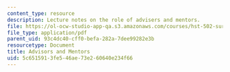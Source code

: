 ```yaml
---
content_type: resource
description: Lecture notes on the role of advisers and mentors.
file: https://ol-ocw-studio-app-qa.s3.amazonaws.com/courses/hst-502-survival-skills-for-researchers-the-responsible-conduct-of-research-spring-2003/5c6515913fe546ae73e260640e234f66_9mentorsadvisorsha.pdf
file_type: application/pdf
parent_uid: 93c4dc40-cff0-befa-282a-7dee99282e3b
resourcetype: Document
title: Advisors and Mentors
uid: 5c651591-3fe5-46ae-73e2-60640e234f66
---
```

